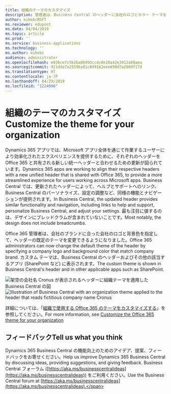```yaml
---
title: 組織のテーマのカスタマイズ
description: 管理者は、Business Central のヘッダーに会社のロゴとカラー テーマを適用できます。
author: mikebcMSFT
ms.reviewer: edupont
ms.date: 04/04/2019
ms.topic: article
ms.prod: ''
ms.service: business-applications
ms.technology: ''
ms.author: mikebc
audience: administrator
ms.openlocfilehash: e03bce7c5b2ba0b993ccdc8e20a42e3912a08aea
ms.sourcegitcommit: 921dde7a25596a81c049162eee650d7a2009f17d
ms.translationtype: HT
ms.contentlocale: ja-JP
ms.lasthandoff: 04/29/2019
ms.locfileid: "1224990"
---
```

# <a name="customize-the-theme-for-your-organization"></a><span data-ttu-id="3727e-103">組織のテーマのカスタマイズ</span><span class="sxs-lookup"><span data-stu-id="3727e-103">Customize the theme for your organization</span></span>
<span data-ttu-id="3727e-104">Dynamics 365 アプリでは、Microsoft アプリ全体を通じて作業するユーザーにより効率化されたエクスペリエンスを提供するために、それぞれのヘッダーを Office 365 と共有される新しい統一ヘッダーと合わせるための更新が図られています。</span><span class="sxs-lookup"><span data-stu-id="3727e-104">Dynamics 365 apps are working to align their respective headers with a new unified header that is shared with Office 365, to provide a more streamlined experience for users working across Microsoft apps.</span></span> <span data-ttu-id="3727e-105">Business Central では、更新されたヘッダーによって、ヘルプとサポートへのリンク、Business Central のパーソナライズ、設定の調整など、同様の機能とナビゲーションが提供されます。</span><span class="sxs-lookup"><span data-stu-id="3727e-105">In Business Central, the updated header provides similar functionality and navigation, including links to help and support, personalize Business Central, and adjust your settings.</span></span> <span data-ttu-id="3727e-106">最も注目に値するのは、デザインにブレッドクラムが含まれていないことです。</span><span class="sxs-lookup"><span data-stu-id="3727e-106">Most notably, the design does not include breadcrumbs.</span></span>

<span data-ttu-id="3727e-107">Office 365 管理者は、会社のブランドに合った会社のロゴと背景色を指定して、ヘッダーの既定のテーマを変更できるようになりました。</span><span class="sxs-lookup"><span data-stu-id="3727e-107">Office 365 administrators can now change the default theme of the header by specifying a company logo and background color that match company brand.</span></span> <span data-ttu-id="3727e-108">カスタム テーマは、Business Central のヘッダーおよびその他の該当するアプリ (SharePoint など) に表示されます。</span><span class="sxs-lookup"><span data-stu-id="3727e-108">The custom theme is shown in Business Central's header and in other applicable apps such as SharePoint.</span></span>

<span data-ttu-id="3727e-109">![架空の会社名 Cronus が表示されるヘッダーに組織テーマを適用した Business Central の図](media/o365-header.png " Business Central のヘッダーに適用される架空の組織テーマ")</span><span class="sxs-lookup"><span data-stu-id="3727e-109">![Illustration of Business Central with an organization theme applied to the header that reads fictitious company name Cronus](media/o365-header.png "A fictitious organization theme applied to Business Central's header")</span></span>

<span data-ttu-id="3727e-110">詳細については、「[組織で使用する Office 365 のテーマをカスタマイズする](https://docs.microsoft.com/en-us/office365/admin/setup/customize-your-organization-theme)」を参照してください。</span><span class="sxs-lookup"><span data-stu-id="3727e-110">For more information, see [Customize the Office 365 theme for your organization](https://docs.microsoft.com/en-us/office365/admin/setup/customize-your-organization-theme)</span></span>

## <a name="tell-us-what-you-think"></a><span data-ttu-id="3727e-111">フィードバック</span><span class="sxs-lookup"><span data-stu-id="3727e-111">Tell us what you think</span></span>
<span data-ttu-id="3727e-112">Dynamics 365 Business Central の機能向上のためのアイデア、提案、フィードバックをお寄せください。</span><span class="sxs-lookup"><span data-stu-id="3727e-112">Help us improve Dynamics 365 Business Central by discussing ideas, providing suggestions, and giving feedback.</span></span> <span data-ttu-id="3727e-113">Business Central フォーラム ([https://aka.ms/businesscentralideas](https://aka.ms/businesscentralideas)) をご利用ください。</span><span class="sxs-lookup"><span data-stu-id="3727e-113">Use the Business Central forum at [https://aka.ms/businesscentralideas](https://aka.ms/businesscentralideas).</span></span>
